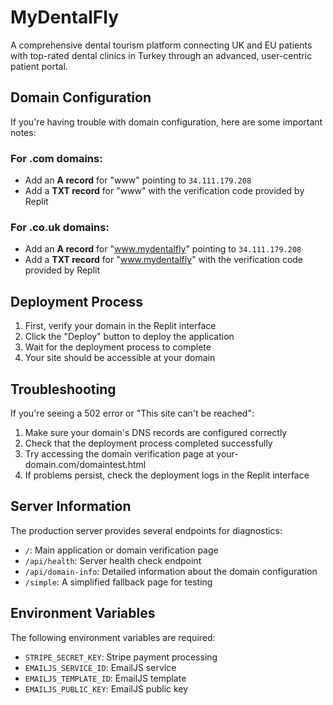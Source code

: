 # MyDentalFly

A comprehensive dental tourism platform connecting UK and EU patients with top-rated dental clinics in Turkey through an advanced, user-centric patient portal.

## Domain Configuration

If you're having trouble with domain configuration, here are some important notes:

### For .com domains:
- Add an **A record** for "www" pointing to `34.111.179.208`
- Add a **TXT record** for "www" with the verification code provided by Replit

### For .co.uk domains:
- Add an **A record** for "www.mydentalfly" pointing to `34.111.179.208`
- Add a **TXT record** for "www.mydentalfly" with the verification code provided by Replit

## Deployment Process

1. First, verify your domain in the Replit interface
2. Click the "Deploy" button to deploy the application
3. Wait for the deployment process to complete
4. Your site should be accessible at your domain

## Troubleshooting

If you're seeing a 502 error or "This site can't be reached":

1. Make sure your domain's DNS records are configured correctly
2. Check that the deployment process completed successfully
3. Try accessing the domain verification page at your-domain.com/domaintest.html
4. If problems persist, check the deployment logs in the Replit interface

## Server Information

The production server provides several endpoints for diagnostics:

- `/`: Main application or domain verification page
- `/api/health`: Server health check endpoint
- `/api/domain-info`: Detailed information about the domain configuration
- `/simple`: A simplified fallback page for testing

## Environment Variables

The following environment variables are required:

- `STRIPE_SECRET_KEY`: Stripe payment processing
- `EMAILJS_SERVICE_ID`: EmailJS service
- `EMAILJS_TEMPLATE_ID`: EmailJS template
- `EMAILJS_PUBLIC_KEY`: EmailJS public key